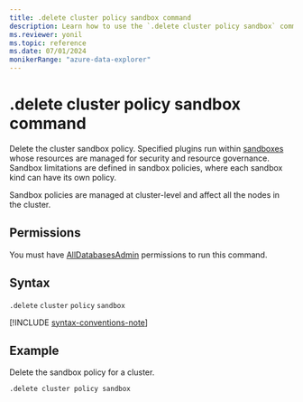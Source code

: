 ```yaml
---
title: .delete cluster policy sandbox command
description: Learn how to use the `.delete cluster policy sandbox` command to delete the cluster sandbox policy.
ms.reviewer: yonil
ms.topic: reference
ms.date: 07/01/2024
monikerRange: "azure-data-explorer"
---
```

# .delete cluster policy sandbox command

Delete the cluster sandbox policy. Specified plugins run within [sandboxes](../concepts/sandboxes.md) whose resources are managed for security and resource governance. Sandbox limitations are defined in sandbox policies, where each sandbox kind can have its own policy.

Sandbox policies are managed at cluster-level and affect all the nodes in the cluster.

## Permissions

You must have [AllDatabasesAdmin](../access-control/role-based-access-control.md) permissions to run this command.

## Syntax

`.delete` `cluster` `policy` `sandbox`

[!INCLUDE [syntax-conventions-note](../includes/syntax-conventions-note.md)]

## Example

Delete the sandbox policy for a cluster.

```kusto
.delete cluster policy sandbox 
```
